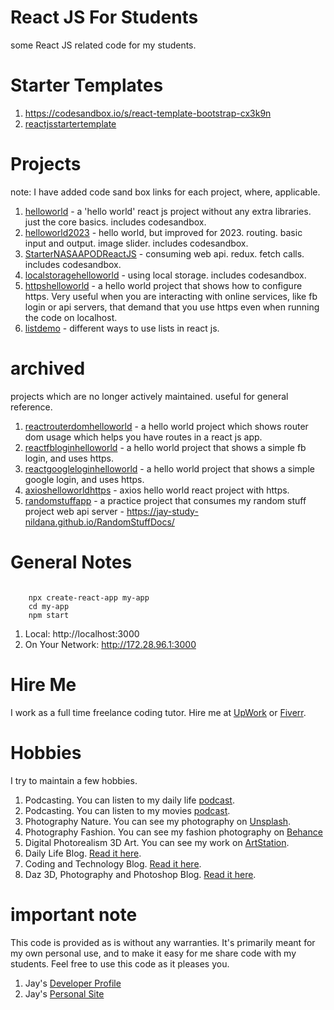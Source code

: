 # React JS For Students

some React JS related code for my students.

# Starter Templates

1. https://codesandbox.io/s/react-template-bootstrap-cx3k9n
1. [reactjsstartertemplate](reactjsstartertemplate)

# Projects

note: I have added code sand box links for each project, where, applicable.

1. [helloworld](helloworld) - a 'hello world' react js project without any extra libraries. just the core basics. includes codesandbox.
1. [helloworld2023](helloworld2023) - hello world, but improved for 2023. routing. basic input and output. image slider. includes codesandbox.
1. [StarterNASAAPODReactJS](StarterNASAAPODReactJS) - consuming web api. redux. fetch calls. includes codesandbox.
1. [localstoragehelloworld](localstoragehelloworld) - using local storage. includes codesandbox.
1. [httpshelloworld](httpshelloworld) - a hello world project that shows how to configure https. Very useful when you are interacting with online services, like fb login or api servers, that demand that you use https even when running the code on localhost.
1. [listdemo](listdemo) - different ways to use lists in react js.

# archived

projects which are no longer actively maintained. useful for general reference.

1. [reactrouterdomhelloworld](reactrouterdomhelloworld) - a hello world project which shows router dom usage which helps you have routes in a react js app.
1. [reactfbloginhelloworld](reactfbloginhelloworld) - a hello world project that shows a simple fb login, and uses https. 
1. [reactgoogleloginhelloworld](reactgoogleloginhelloworld) - a hello world project that shows a simple google login, and uses https. 
1. [axioshelloworldhttps](axioshelloworldhttps) - axios hello world react project with https.
1. [randomstuffapp](randomstuffapp) - a practice project that consumes my random stuff project web api server - https://jay-study-nildana.github.io/RandomStuffDocs/ 

# General Notes

```

    npx create-react-app my-app
    cd my-app
    npm start

```

1. Local: http://localhost:3000
1. On Your Network: http://172.28.96.1:3000

# Hire Me

I work as a full time freelance coding tutor. Hire me at [UpWork](https://www.upwork.com/fl/vijayasimhabr) or [Fiverr](https://www.fiverr.com/jay_codeguy). 

# Hobbies

I try to maintain a few hobbies.

1. Podcasting. You can listen to my daily life [podcast](https://stories.thechalakas.com/listen-to-podcast/).
1. Podcasting. You can listen to my movies [podcast](https://sandkdesignstudio.in/jays-movie-podcast/).
1. Photography Nature. You can see my photography on [Unsplash](https://unsplash.com/@jay_neeruhaaku).
1. Photography Fashion. You can see my fashion photography on [Behance](https://www.behance.net/vijayasimhabr)
1. Digital Photorealism 3D Art. You can see my work on [ArtStation](https://www.artstation.com/jay_kalenildana).
1. Daily Life Blog. [Read it here](https://medium.com/the-sanguine-tech-trainer).
1. Coding and Technology Blog. [Read it here](https://medium.com/projectwt).
1.  Daz 3D, Photography and Photoshop Blog. [Read it here](https://medium.com/random-pink-hula).

# important note 

This code is provided as is without any warranties. It's primarily meant for my own personal use, and to make it easy for me share code with my students. Feel free to use this code as it pleases you.

1. Jay's [Developer Profile](https://jay-study-nildana.github.io/developerprofile)
1. Jay's [Personal Site](https://stories.thechalakas.com/)

